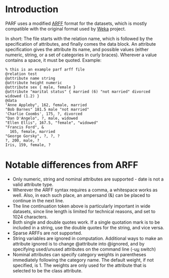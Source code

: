 # Introduction #

PARF uses a modified [ARFF](http://www.cs.waikato.ac.nz/~ml/weka/arff.html) format for the datasets, which is mostly compatible with the original format used by [Weka](http://www.cs.waikato.ac.nz/ml/weka/) project.

In short: The file starts with the relation name, which is followed by the specification of attributes, and finally comes the data block. An attribute specification gives the attribute its name, and possible values (either numeric, string, or a set of categories in curly braces). Wherever a value contains a space, it must be quoted. Example:

```
% this is an example parf arff file
@relation test
@attribute name string
@attribute height numeric
@attribute sex { male, female }
@attribute "marital status" { married (6) "not married" divorced widowed (1.2) }
@data
"Anne Appleby", 162, female, married
"Bob Barnes" 181.5 male "not married"
'Charlie Coombs', 175, ?, divorced
"Dan D'Angelo", ?, male, widowed
"Ellen Ellis", 167.5, "female", "widowed"
"Francis Ford", &
  165, female, married
"George Gorsky", ?, ?, ?
?, 200, male, ?
Iris, 159, female, ?
```


# Notable differences from ARFF #

  * Only numeric, string and nominal attributes are supported - date is not a valid attribute type.
  * Wherever the ARFF syntax requires a comma, a whitespace works as well. Also, in each such place, an ampersand (&) can be placed to continue in the next line.
  * The line continuation token above is particularly important in wide datasets, since line length is limited for technical reasons, and set to 1024 characters.
  * Both single and double quotes work. If a single quotation mark is to be included in a string, use the double quotes for the string, and vice versa.
  * Sparse ARFFs are not supported.
  * String variables are ignored in computation. Additional ways to make an attribute ignored is to change @attribute into @ignored, and by specifying used/unused attributes on the command line (-u[u](u.md) switch)
  * Nominal attributes can specify category weights in parentheses immediately following the category name. The default weight, if not specified, is 1. The weights are only used for the attribute that is selected to be the class attribute.